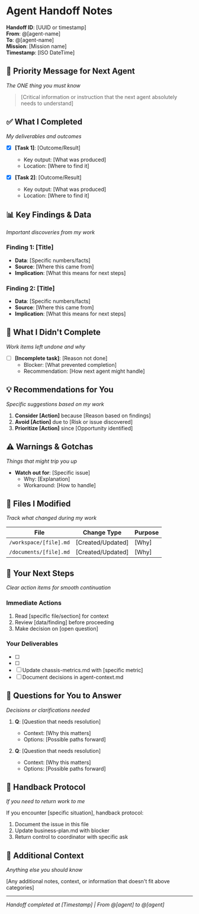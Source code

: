 # Agent Handoff Notes
**Handoff ID**: [UUID or timestamp]  
**From**: @[agent-name]  
**To**: @[agent-name]  
**Mission**: [Mission name]  
**Timestamp**: [ISO DateTime]

## 🎯 Priority Message for Next Agent
*The ONE thing you must know*

> [Critical information or instruction that the next agent absolutely needs to understand]

## ✅ What I Completed
*My deliverables and outcomes*

- [x] **[Task 1]**: [Outcome/Result]
  - Key output: [What was produced]
  - Location: [Where to find it]
  
- [x] **[Task 2]**: [Outcome/Result]
  - Key output: [What was produced]
  - Location: [Where to find it]

## 📊 Key Findings & Data
*Important discoveries from my work*

### Finding 1: [Title]
- **Data**: [Specific numbers/facts]
- **Source**: [Where this came from]
- **Implication**: [What this means for next steps]

### Finding 2: [Title]
- **Data**: [Specific numbers/facts]
- **Source**: [Where this came from]
- **Implication**: [What this means for next steps]

## 🚧 What I Didn't Complete
*Work items left undone and why*

- [ ] **[Incomplete task]**: [Reason not done]
  - Blocker: [What prevented completion]
  - Recommendation: [How next agent might handle]

## 💡 Recommendations for You
*Specific suggestions based on my work*

1. **Consider [Action]** because [Reason based on findings]
2. **Avoid [Action]** due to [Risk or issue discovered]
3. **Prioritize [Action]** since [Opportunity identified]

## ⚠️ Warnings & Gotchas
*Things that might trip you up*

- **Watch out for**: [Specific issue]
  - Why: [Explanation]
  - Workaround: [How to handle]

## 📁 Files I Modified
*Track what changed during my work*

| File | Change Type | Purpose | 
|------|-------------|---------|
| `/workspace/[file].md` | [Created/Updated] | [Why] |
| `/documents/[file].md` | [Created/Updated] | [Why] |

## 🤝 Your Next Steps
*Clear action items for smooth continuation*

### Immediate Actions
1. Read [specific file/section] for context
2. Review [data/finding] before proceeding
3. Make decision on [open question]

### Your Deliverables
- [ ] [Deliverable 1]: [Description]
- [ ] [Deliverable 2]: [Description]
- [ ] Update chassis-metrics.md with [specific metric]
- [ ] Document decisions in agent-context.md

## 💬 Questions for You to Answer
*Decisions or clarifications needed*

1. **Q**: [Question that needs resolution]
   - Context: [Why this matters]
   - Options: [Possible paths forward]

2. **Q**: [Question that needs resolution]
   - Context: [Why this matters]
   - Options: [Possible paths forward]

## 🔄 Handback Protocol
*If you need to return work to me*

If you encounter [specific situation], handback protocol:
1. Document the issue in this file
2. Update business-plan.md with blocker
3. Return control to coordinator with specific ask

## 📝 Additional Context
*Anything else you should know*

[Any additional notes, context, or information that doesn't fit above categories]

---
*Handoff completed at [Timestamp] | From @[agent] to @[agent]*
